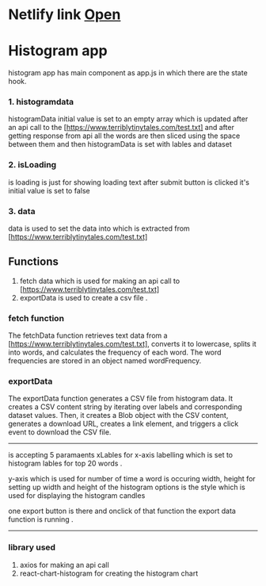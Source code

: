  # Netlify link [Open](https://master--incomparable-unicorn-d128c6.netlify.app/)
 
# Histogram app

histogram app has main component as app.js in which there are the state hook. 
  ### 1. histogramdata

 histogramData initial value is set to an empty array which is updated after an api call to the [https://www.terriblytinytales.com/test.txt] and after getting response from api all the words are then sliced using the space between them and then histogramData is set with lables and dataset 

### 2. isLoading
 is loading is just for showing loading text after submit button 
 is clicked it's initial value is set to false

### 3. data 
 data is used to set the data into which is extracted from [https://www.terriblytinytales.com/test.txt]

## Functions

1. fetch data which is used for making an api call to [https://www.terriblytinytales.com/test.txt]
2. exportData is used to create a csv file .

### fetch function

The fetchData function retrieves text data from a [https://www.terriblytinytales.com/test.txt], converts it to lowercase, splits it into words, and calculates the frequency of each word. The word frequencies are stored in an object named wordFrequency.


### exportData

The exportData function generates a CSV file from histogram data. It creates a CSV content string by iterating over labels and corresponding dataset values. Then, it creates a Blob object with the CSV content, generates a download URL, creates a link element, and triggers a click event to download the CSV file.

---
 <histogram> is accepting 5 paramaents xLables for x-axis labelling which is set to histogram lables for top 20 words .

y-axis which is used for number of time a word is occuring 
width, height for setting up width and height of the histogram
options is the style which is used for displaying the histogram candles 

one export button is there and onclick of that function the export data function is running .

---
### library used 
1. axios for making an api call 
2. react-chart-histogram for creating the histogram chart 



